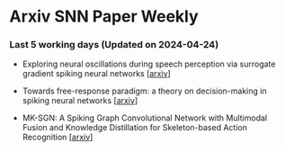 # Arxiv SNN Paper Weekly


 ### **Last 5 working days (Updated on 2024-04-24)** 


- Exploring neural oscillations during speech perception via surrogate gradient spiking neural networks [[arxiv](https://arxiv.org/abs/2404.14024)]

- Towards free-response paradigm: a theory on decision-making in spiking neural networks [[arxiv](https://arxiv.org/abs/2404.10599)]

- MK-SGN: A Spiking Graph Convolutional Network with Multimodal Fusion and Knowledge Distillation for Skeleton-based Action Recognition [[arxiv](https://arxiv.org/abs/2404.10210)]

